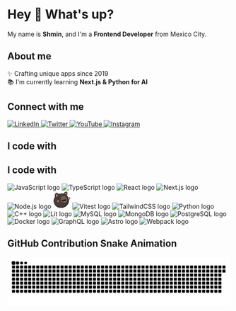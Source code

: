 # Hey 👋 What's up?

My name is **Shmin**, and I'm a **Frontend Developer** from Mexico City.

## About me

✨ Crafting unique apps since 2019  
📚 I'm currently learning **Next.js & Python for AI**

## Connect with me

<p>
  <a href="https://www.linkedin.com/in/purple-code-sh">
    <img src="https://raw.githubusercontent.com/maurodesouza/profile-readme-generator/master/src/assets/icons/social/linkedin/default.svg" width="40" alt="LinkedIn"/>
  </a>
  <a href="https://twitter.com/PurpleCodeSH">
    <img src="https://raw.githubusercontent.com/maurodesouza/profile-readme-generator/master/src/assets/icons/social/twitter/default.svg" width="40" alt="Twitter"/>
  </a>
  <a href="https://www.youtube.com/@purplecodesh">
    <img src="https://raw.githubusercontent.com/maurodesouza/profile-readme-generator/master/src/assets/icons/social/youtube/default.svg" width="40" alt="YouTube"/>
  </a>
  <a href="https://instagram.com/shmiinn">
    <img src="https://raw.githubusercontent.com/maurodesouza/profile-readme-generator/master/src/assets/icons/social/instagram/default.svg" width="40" alt="Instagram"/>
  </a>
</p>

## I code with

## I code with

<p>
  <img src="https://cdn.jsdelivr.net/gh/devicons/devicon/icons/javascript/javascript-original.svg" height="40" alt="JavaScript logo"> 
  <img src="https://cdn.jsdelivr.net/gh/devicons/devicon/icons/typescript/typescript-original.svg" height="40" alt="TypeScript logo"> 
  <img src="https://cdn.jsdelivr.net/gh/devicons/devicon/icons/react/react-original.svg" height="40" alt="React logo"> 
  <img src="https://cdn.jsdelivr.net/gh/devicons/devicon/icons/nextjs/nextjs-original.svg" height="40" alt="Next.js logo"> 
  <img src="https://cdn.jsdelivr.net/gh/devicons/devicon/icons/nodejs/nodejs-original.svg" height="40" alt="Node.js logo"> 
  <img src="https://raw.githubusercontent.com/Purple-Code-sh/Purple-Code-sh/main/assets/zustand-logo.svg" height="40" alt="Zustand logo">
  <img src="https://cdn.jsdelivr.net/gh/devicons/devicon/icons/vitest/vitest-original.svg" height="40" alt="Vitest logo"> 
  <img src="https://cdn.jsdelivr.net/gh/devicons/devicon/icons/tailwindcss/tailwindcss-original.svg" height="40" alt="TailwindCSS logo"> 
  <img src="https://cdn.jsdelivr.net/gh/devicons/devicon/icons/python/python-original.svg" height="40" alt="Python logo"> 
  <img src="https://cdn.jsdelivr.net/gh/devicons/devicon/icons/cplusplus/cplusplus-original.svg" height="40" alt="C++ logo"> 
  <img src="https://lit.dev/images/logo.svg" height="40" alt="Lit logo"> 
  <img src="https://cdn.jsdelivr.net/gh/devicons/devicon/icons/mysql/mysql-original.svg" height="40" alt="MySQL logo"> 
  <img src="https://cdn.jsdelivr.net/gh/devicons/devicon/icons/mongodb/mongodb-original.svg" height="40" alt="MongoDB logo"> 
  <img src="https://cdn.jsdelivr.net/gh/devicons/devicon/icons/postgresql/postgresql-original.svg" height="40" alt="PostgreSQL logo"> 
  <img src="https://cdn.jsdelivr.net/gh/devicons/devicon/icons/docker/docker-original.svg" height="40" alt="Docker logo"> 
  <img src="https://cdn.jsdelivr.net/gh/devicons/devicon/icons/graphql/graphql-plain.svg" height="40" alt="GraphQL logo"> 
  <img src="https://cdn.jsdelivr.net/gh/devicons/devicon/icons/astro/astro-original.svg" height="40" alt="Astro logo"> 
  <img src="https://cdn.jsdelivr.net/gh/devicons/devicon/icons/webpack/webpack-original.svg" height="40" alt="Webpack logo"> 
</p>

## GitHub Contribution Snake Animation

<picture>
  <source media="(prefers-color-scheme: dark)" srcset="https://raw.githubusercontent.com/Purple-Code-sh/Purple-Code-sh/main/dist/github-snake-dark.svg">
  <source media="(prefers-color-scheme: light)" srcset="https://raw.githubusercontent.com/Purple-Code-sh/Purple-Code-sh/main/dist/github-snake.svg">
  <img alt="GitHub Contribution Snake Animation" src="https://raw.githubusercontent.com/Purple-Code-sh/Purple-Code-sh/main/dist/github-snake.svg">
</picture>



